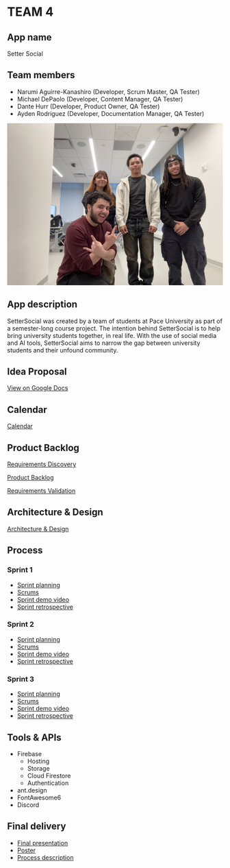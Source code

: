 # TEAM 4

## App name

Setter Social

## Team members

- Narumi Aguirre-Kanashiro (Developer, Scrum Master, QA Tester)
- Michael DePaolo (Developer, Content Manager, QA Tester)
- Dante Hurr (Developer, Product Owner, QA Tester)
- Ayden Rodriguez (Developer, Documentation Manager, QA Tester)

![Team photo](teamphoto.jpeg)

## App description

SetterSocial was created by a team of students at Pace University as part of a semester-long course project. The intention behind SetterSocial is to help bring university students together, in real life. With the use of social media and AI tools, SetterSocial aims to narrow the gap between university students and their unfound community.

## Idea Proposal
[View on Google Docs](https://docs.google.com/document/d/1E_Oy8bg0Y2sVYaKFZ3GKhS7G9ZgsDuDN/edit)

## Calendar
[Calendar](https://calendar.google.com/calendar/u/0?cid=aXZoMmU3NjhzMjRkdGlxZWYwcXZvbzhxcjBAZ3JvdXAuY2FsZW5kYXIuZ29vZ2xlLmNvbQ)

## Product Backlog
[Requirements Discovery](https://docs.google.com/document/d/16sWuHpuVZluOQdeZk2iXl42V6YaDWeHQfn3sB3lvnDM/edit?usp=sharing)

[Product Backlog](https://docs.google.com/spreadsheets/d/13R0Cm3azh8C6I4ZdDoIX3NGR2KjCGCo3qCF6qDjTQdI/edit?gid=8#gid=8)

[Requirements Validation](https://docs.google.com/document/d/1hbdF4vAeB3ECj7bzoVw4tQ9REHw7zp1r/edit?usp=sharing&ouid=106405741471780344102&rtpof=true&sd=true)

## Architecture & Design
[Architecture & Design](https://www.figma.com/files/team/1095467798080641518/project/282219962/CS-491-Team-4?fuid=1091391913002178406)

## Process

### Sprint 1

* [Sprint planning](https://docs.google.com/document/d/1KzwiYCMULmUyLwMTRf4Li1EbIVHiYqqUJcZLqMJv0mY/edit?tab=t.0)
* [Scrums](https://docs.google.com/document/d/1cmUkc2Q8SQszo7vuiLeh7Bt3gz8dEKSbK2-QwbStg0c/edit?tab=t.0)
* [Sprint demo video](https://drive.google.com/file/d/1YKBHamsMWY7ADXdNxwTsSF3e-xa_ADdJ/view?usp=drive_link)
* [Sprint retrospective](https://docs.google.com/document/d/1frc1RmsTgVKcCY87TGRVPh3Lrnwd4YBzEPfP_ZwckRY/edit?usp=share_link)

### Sprint 2

* [Sprint planning](https://docs.google.com/document/d/1empVjAJck_5d-XiLiNPSVZpvhQ8qgCyewp3ks6fR-3Y/edit?usp=sharing)
* [Scrums](https://docs.google.com/document/d/1HFyZtkPKbQP7dTMa1il7w0hZA2aWYlO_SecfGEN4yTs/edit?usp=share_link)
* [Sprint demo video](https://drive.google.com/file/d/1DeJAl8CaVHo6hA2JT5bLlfEee5UnK8vj/view?usp=share_link)
* [Sprint retrospective](https://docs.google.com/document/d/1CCRe7hW0iM1caKDsK5rdHyQmmDnx0X_kxBzn6dqPvnc/edit?usp=sharing)

### Sprint 3

* [Sprint planning](https://docs.google.com/document/d/1Nakzfd2cbA6bgvRFmCHeaqt6PKWTuExPiTgZIEQ3H_I/edit?usp=sharing)
* [Scrums](https://docs.google.com/document/d/1YGHmBSMdHzgyxpq_6KgC2bextkOvonxT0cQKOWLy0m8/edit?usp=sharing)
* [Sprint demo video]()
* [Sprint retrospective]()

## Tools & APIs

* Firebase
  - Hosting
  - Storage
  - Cloud Firestore
  - Authentication
* ant.design
* FontAwesome6
* Discord

## Final delivery

* [Final presentation]()
* [Poster]()
* [Process description]()


